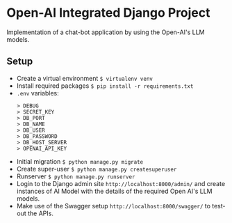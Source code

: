 # Open-AI Integrated Django Project
Implementation of a chat-bot application by using the Open-AI's LLM models.

## Setup
* Create a virtual environment ```$ virtualenv venv```
* Install required packages ```$ pip install -r requirements.txt```
* ```.env``` variables:
  ```
  > DEBUG
  > SECRET_KEY
  > DB_PORT
  > DB_NAME
  > DB_USER
  > DB_PASSWORD
  > DB_HOST_SERVER
  > OPENAI_API_KEY
  ```
* Initial migration ```$ python manage.py migrate```
* Create super-user ```$ python manage.py createsuperuser```
* Runserver ```$ python manage.py runserver```
* Login to the Django admin site ```http://localhost:8000/admin/``` and create instances of AI Model with the details of the required Open AI's LLM models.
* Make use of the Swagger setup ```http://localhost:8000/swagger/``` to test-out the APIs.
